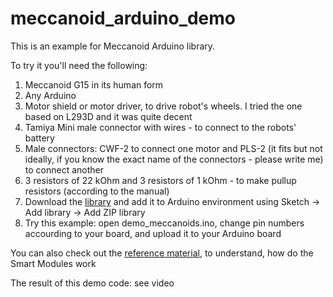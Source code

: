 # meccanoid_arduino_demo
This is an example for Meccanoid Arduino library.

To try it you'll need the following:

1. Meccanoid G15 in its human form
2. Any Arduino
3. Motor shield or motor driver, to drive robot's wheels. I tried the one based on L293D and it was quite decent
4. Tamiya Mini male connector with wires - to connect to the robots' battery
5. Male connectors: CWF-2 to connect one motor and PLS-2 (it fits but not ideally, if you know the exact name of the connectors - please write me) to connect another
6. 3 resistors of 22 kOhm and 3 resistors of 1 kOhm - to make pullup resistors (according to the manual)
7. Download the [library](http://cdn.meccano.com/open-source/meccanoid-library.zip) and add it to Arduino environment using Sketch -> Add library -> Add ZIP library
8. Try this example: open demo_meccanoids.ino, change pin numbers accourding to your board, and upload it to your Arduino board

You can also check out the [reference material](http://cdn.meccano.com/open-source/Meccano_SmartModuleProtocols_2015.pdf), to understand, how do the Smart Modules work


The result of this demo code: see video

